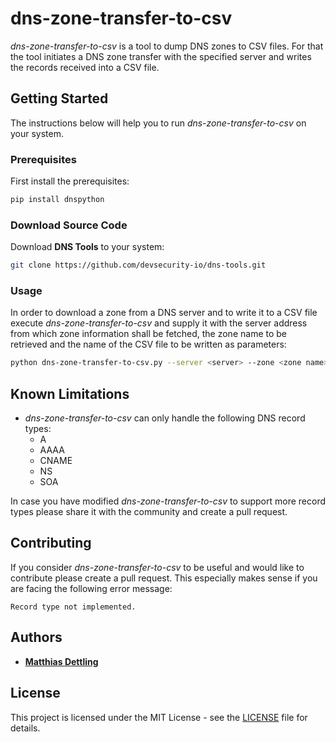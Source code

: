 # dns-zone-transfer-to-csv

*dns-zone-transfer-to-csv* is a tool to dump DNS zones to CSV files. For that
the tool initiates a DNS zone transfer with the specified server and writes the
records received into a CSV file.

## Getting Started

The instructions below will help you to run *dns-zone-transfer-to-csv* on your
system.

### Prerequisites

First install the prerequisites:

```bash
pip install dnspython
```

### Download Source Code

Download **DNS Tools** to your system:

```bash
git clone https://github.com/devsecurity-io/dns-tools.git
```

### Usage

In order to download a zone from a DNS server and to write it to a CSV file
execute *dns-zone-transfer-to-csv* and supply it with the server address from
which zone information shall be fetched, the zone name to be retrieved and the
name of the CSV file to be written as parameters:

```bash
python dns-zone-transfer-to-csv.py --server <server> --zone <zone name> --csv-file <filename>
```

## Known Limitations

- *dns-zone-transfer-to-csv* can only handle the following DNS record types:
  - A
  - AAAA
  - CNAME
  - NS
  - SOA

In case you have modified *dns-zone-transfer-to-csv* to support more record
types please share it with the community and create a pull request.

## Contributing

If you consider *dns-zone-transfer-to-csv* to be useful and would like to
contribute please create a pull request. This especially makes sense if you are
facing the following error message:

``Record type not implemented.``

## Authors

- **[Matthias Dettling](mailto:md@devsecurity.io)**

## License

This project is licensed under the MIT License - see the [LICENSE](../LICENSE)
file for details.
